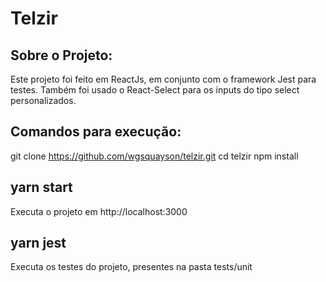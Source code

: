 # Telzir

## Sobre o Projeto:

Este projeto foi feito em ReactJs, em conjunto com o framework Jest para testes.
Também foi usado o React-Select para os inputs do tipo select personalizados.

## Comandos para execução:

git clone https://github.com/wgsquayson/telzir.git
cd telzir
npm install

## yarn start
Executa o projeto em http://localhost:3000

## yarn jest
Executa os testes do projeto, presentes na pasta tests/unit

